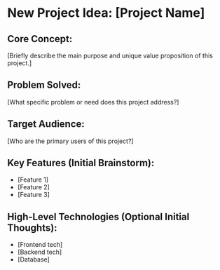 # New Project Idea: [Project Name]

## Core Concept:
[Briefly describe the main purpose and unique value proposition of this project.]

## Problem Solved:
[What specific problem or need does this project address?]

## Target Audience:
[Who are the primary users of this project?]

## Key Features (Initial Brainstorm):
- [Feature 1]
- [Feature 2]
- [Feature 3]

## High-Level Technologies (Optional Initial Thoughts):
- [Frontend tech]
- [Backend tech]
- [Database]